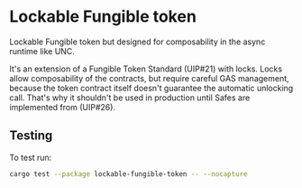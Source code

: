 # Lockable Fungible token

Lockable Fungible token but designed for composability in the async runtime like UNC.

It's an extension of a Fungible Token Standard (UIP#21) with locks.
Locks allow composability of the contracts, but require careful GAS management, because the token contract itself
doesn't guarantee the automatic unlocking call. That's why it shouldn't be used in production
until Safes are implemented from (UIP#26).

## Testing
To test run:
```bash
cargo test --package lockable-fungible-token -- --nocapture
```
